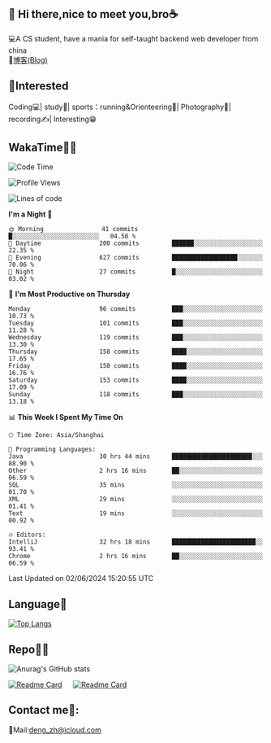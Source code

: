 👋 Hi there,nice to meet you,bro☕
---
💻A CS student, have a mania for self-taught backend web developer from china   
📌[博客(Blog)](https://github.com/HealUP/MyBlog)

 <!-- waka-box start -->
 <!-- waka-box end -->
 
🧲**Interested**
--
Coding💻| study📖| sports：running&Orienteering🏃‍| Photography📸| recording✍️| Interesting😁

WakaTime👨‍💻
---
<!--START_SECTION:waka-->
![Code Time](http://img.shields.io/badge/Code%20Time-1%2C227%20hrs%2039%20mins-blue)

![Profile Views](http://img.shields.io/badge/Profile%20Views-0-blue)

![Lines of code](https://img.shields.io/badge/From%20Hello%20World%20I%27ve%20Written-205.0%20thousand%20lines%20of%20code-blue)

**I'm a Night 🦉** 

```text
🌞 Morning                41 commits          █░░░░░░░░░░░░░░░░░░░░░░░░   04.58 % 
🌆 Daytime                200 commits         ██████░░░░░░░░░░░░░░░░░░░   22.35 % 
🌃 Evening                627 commits         ██████████████████░░░░░░░   70.06 % 
🌙 Night                  27 commits          █░░░░░░░░░░░░░░░░░░░░░░░░   03.02 % 
```
📅 **I'm Most Productive on Thursday** 

```text
Monday                   96 commits          ███░░░░░░░░░░░░░░░░░░░░░░   10.73 % 
Tuesday                  101 commits         ███░░░░░░░░░░░░░░░░░░░░░░   11.28 % 
Wednesday                119 commits         ███░░░░░░░░░░░░░░░░░░░░░░   13.30 % 
Thursday                 158 commits         ████░░░░░░░░░░░░░░░░░░░░░   17.65 % 
Friday                   150 commits         ████░░░░░░░░░░░░░░░░░░░░░   16.76 % 
Saturday                 153 commits         ████░░░░░░░░░░░░░░░░░░░░░   17.09 % 
Sunday                   118 commits         ███░░░░░░░░░░░░░░░░░░░░░░   13.18 % 
```


📊 **This Week I Spent My Time On** 

```text
🕑︎ Time Zone: Asia/Shanghai

💬 Programming Languages: 
Java                     30 hrs 44 mins      ██████████████████████░░░   88.90 % 
Other                    2 hrs 16 mins       ██░░░░░░░░░░░░░░░░░░░░░░░   06.59 % 
SQL                      35 mins             ░░░░░░░░░░░░░░░░░░░░░░░░░   01.70 % 
XML                      29 mins             ░░░░░░░░░░░░░░░░░░░░░░░░░   01.41 % 
Text                     19 mins             ░░░░░░░░░░░░░░░░░░░░░░░░░   00.92 % 

🔥 Editors: 
IntelliJ                 32 hrs 18 mins      ███████████████████████░░   93.41 % 
Chrome                   2 hrs 16 mins       ██░░░░░░░░░░░░░░░░░░░░░░░   06.59 % 
```


 Last Updated on 02/06/2024 15:20:55 UTC
<!--END_SECTION:waka-->

Language🚀
---
[![Top Langs](https://github-readme-stats.vercel.app/api/top-langs/?username=HealUP&layout=compact&hide_border=true)](https://github.com/HealUP)

Repo🧑‍💻
---
![Anurag's GitHub stats](https://github-readme-stats.vercel.app/api?username=HealUP&count_private=true&show_icons=true&theme=gruvbox&hide_border=true) 

[![Readme Card](https://github-readme-stats.vercel.app/api/pin/?username=HealUP&repo=InternetEy&theme=transparent)](https://github.com/HealUP/InternetEy) &emsp;
[![Readme Card](https://github-readme-stats.vercel.app/api/pin/?username=HealUP&repo=CampusExperience&theme=transparent)](https://github.com/HealUP/CampusExperience)


Contact me📱:
---
📮Mail:deng_zh@icloud.com  
